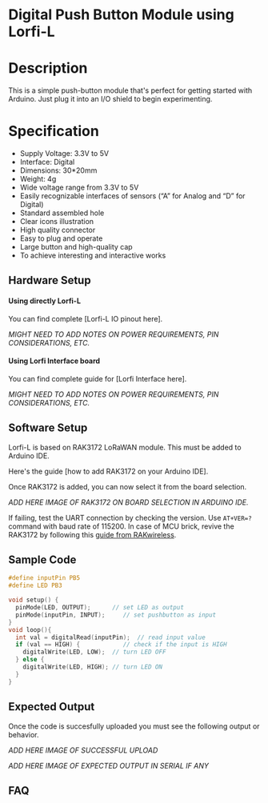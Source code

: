 # Digital Push Button Module using Lorfi-L

# Description

This is a simple push-button module that's perfect for getting started with Arduino. Just plug it into an I/O shield to begin experimenting.


# Specification

- Supply Voltage: 3.3V to 5V
- Interface: Digital
- Dimensions: 30*20mm
- Weight: 4g
- Wide voltage range from 3.3V to 5V
- Easily recognizable interfaces of sensors (“A” for Analog and “D” for Digital)
- Standard assembled hole
- Clear icons illustration
- High quality connector
- Easy to plug and operate
- Large button and high-quality cap
- To achieve interesting and interactive works

## Hardware Setup 

#### Using directly Lorfi-L

You can find complete [Lorfi-L IO pinout here].

*MIGHT NEED TO ADD NOTES ON POWER REQUIREMENTS, PIN CONSIDERATIONS, ETC.*

#### Using Lorfi Interface board

You can find complete guide for [Lorfi Interface here].

*MIGHT NEED TO ADD NOTES ON POWER REQUIREMENTS, PIN CONSIDERATIONS, ETC.*

## Software Setup

Lorfi-L is based on RAK3172 LoRaWAN module. This must be added to Arduino IDE.

Here's the guide [how to add RAK3172 on your Arduino IDE].

Once RAK3172 is added, you can now select it from the board selection.

*ADD HERE IMAGE OF RAK3172 ON BOARD SELECTION IN ARDUINO IDE.*

If failing, test the UART connection by checking the version. Use `AT+VER=?` command with baud rate of 115200. In case of MCU brick, revive the RAK3172 by following this [guide from RAKwireless](https://learn.rakwireless.com/hc/en-us/articles/26687606549911-How-To-Guide-STM32CubeProgrammer-for-RAK-Modules).

## **Sample Code**
```c
#define inputPin PB5
#define LED PB3

void setup() {
  pinMode(LED, OUTPUT);      // set LED as output
  pinMode(inputPin, INPUT);     // set pushbutton as input
}
void loop(){
  int val = digitalRead(inputPin);  // read input value
  if (val == HIGH) {            // check if the input is HIGH
    digitalWrite(LED, LOW);  // turn LED OFF
  } else {
    digitalWrite(LED, HIGH); // turn LED ON
  }
}
```

## Expected Output

Once the code is succesfully uploaded you must see the following output or behavior.

*ADD HERE IMAGE OF SUCCESSFUL UPLOAD*

*ADD HERE IMAGE OF EXPECTED OUTPUT IN SERIAL IF ANY*

## FAQ

